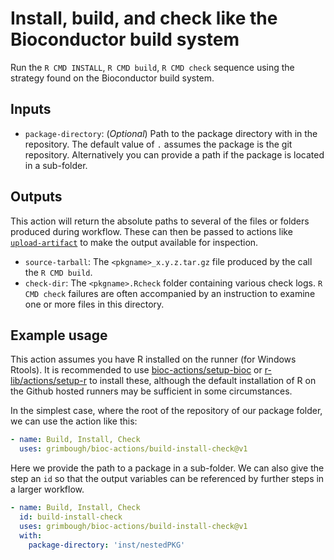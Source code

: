 # Install, build, and check like the Bioconductor build system

Run the `R CMD INSTALL`, `R CMD build`, `R CMD check` sequence using the strategy found on the Bioconductor build system.

## Inputs

- `package-directory`: (*Optional*) Path to the package directory with in the repository.  The default value of `.` assumes the package is the git repository. Alternatively you can provide a path if the package is located in a sub-folder.

## Outputs

This action will return the absolute paths to several of the files or folders produced during workflow.  These can then be passed to actions like [`upload-artifact`](https://github.com/actions/upload-artifact) to make the output available for inspection.

- `source-tarball`: The `<pkgname>_x.y.z.tar.gz` file produced by the call the `R CMD build`.
- `check-dir`: The `<pkgname>.Rcheck` folder containing various check logs.  `R CMD check` failures are often accompanied by an instruction to examine one or more files in this directory.

## Example usage

This action assumes you have R installed on the runner (for Windows Rtools).  It is recommended to use [bioc-actions/setup-bioc](https://github.com/grimbough/bioc-actions/tree/v1/setup-bioc) or [r-lib/actions/setup-r](https://github.com/r-lib/actions/tree/v2/setup-r) to install these, although the default installation of R on the Github hosted runners may be sufficient in some circumstances. 

In the simplest case, where the root of the repository of our package folder, we can use the action like this:

```yaml
- name: Build, Install, Check
  uses: grimbough/bioc-actions/build-install-check@v1
```

Here we provide the path to a package in a sub-folder.  We can also give the step an `id` so that the output variables can be referenced by further steps in a larger workflow.

```yaml
- name: Build, Install, Check
  id: build-install-check
  uses: grimbough/bioc-actions/build-install-check@v1
  with:
    package-directory: 'inst/nestedPKG'
```